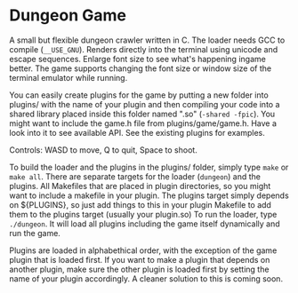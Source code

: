 # Dungeon Game
A small but flexible dungeon crawler written in C. The loader needs GCC to compile (`__USE_GNU`). Renders directly into the terminal using unicode and escape sequences. Enlarge font size to see what's happening ingame better. The game supports changing the font size or window size of the terminal emulator while running.

You can easily create plugins for the game by putting a new folder into plugins/ with the name of your plugin and then compiling your code into a shared library placed inside this folder named "<plugin name>.so" (`-shared -fpic`).
You might want to include the game.h file from plugins/game/game.h. Have a look into it to see available API. See the existing plugins for examples.

Controls: WASD to move, Q to quit, Space to shoot.

To build the loader and the plugins in the plugins/ folder, simply type `make` or `make all`. There are separate targets for the loader (`dungeon`) and the plugins. All Makefiles that are placed in plugin directories, so you might want to include a makefile in your plugin. The plugins target simply depends on ${PLUGINS}, so just add things to this in your plugin Makefile to add them to the plugins target (usually your plugin.so) 
To run the loader, type `./dungeon`. It will load all plugins including the game itself dynamically and run the game.

Plugins are loaded in alphabethical order, with the exception of the game plugin that is loaded first. If you want to make a plugin that depends on another plugin, make sure the other plugin is loaded first by setting the name of your plugin accordingly. A cleaner solution to this is coming soon.
